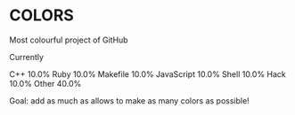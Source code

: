 # COLORS
Most colourful project of GitHub

Currently

C++ 10.0%	 Ruby 10.0%	 Makefile 10.0%	 JavaScript 10.0%	 Shell 10.0%	 Hack 10.0%	 Other 40.0%
 
Goal: add as much as allows to make as many colors as possible!

